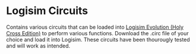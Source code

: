 # Logisim Circuits
Contains various circuits that can be loaded into [Logisim Evolution (Holy Cross Edition)](https://github.com/kevinawalsh/logisim-evolution) to perform various functions.  Download the .circ file of your choice and load it into Logisim.  These circuits have been thourougly tested and will work as intended.
